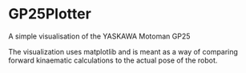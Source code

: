 # GP25Plotter
A simple visualisation of the YASKAWA Motoman GP25

The visualization uses matplotlib and is meant as a way of comparing forward kinaematic calculations to the actual pose of the robot. 
